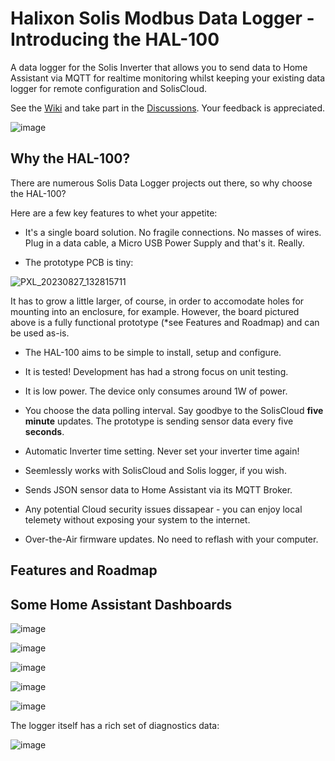 # Halixon Solis Modbus Data Logger - Introducing the HAL-100

A data logger for the Solis Inverter that allows you to send data to Home Assistant via MQTT for realtime monitoring whilst keeping your existing data logger for remote configuration and SolisCloud.

See the [Wiki](https://github.com/bretmac/halixon-solis-modbus/wiki) and take part in the [Discussions](https://github.com/bretmac/halixon-solis-modbus/discussions).  Your feedback is appreciated.

![image](https://github.com/bretmac/halixon-solis-modbus/assets/44399243/86cea2ff-dac8-430c-b084-92027842754d)

## Why the HAL-100?

There are numerous Solis Data Logger projects out there, so why choose the HAL-100?

Here are a few key features to whet your appetite:

- It's a single board solution.  No fragile connections.  No masses of wires.  Plug in a data cable, a Micro USB Power Supply and that's it.  Really.

- The prototype PCB is tiny:
  
![PXL_20230827_132815711](https://github.com/bretmac/halixon-solis-modbus/assets/44399243/e72f43f9-5c7e-43f8-82d5-1380596a6228)

It has to grow a little larger, of course, in order to accomodate holes for mounting into an enclosure, for example.  However, the board pictured above is a fully functional prototype (*see Features and Roadmap) and can be used as-is.

- The HAL-100 aims to be simple to install, setup and configure.

- It is tested!  Development has had a strong focus on unit testing.

- It is low power.   The device only consumes around 1W of power.

- You choose the data polling interval.  Say goodbye to the SolisCloud **five minute** updates.  The prototype is sending sensor data every five **seconds**.

- Automatic Inverter time setting.  Never set your inverter time again!

- Seemlessly works with SolisCloud and Solis logger, if you wish.

- Sends JSON sensor data to Home Assistant via its MQTT Broker.

- Any potential Cloud security issues dissapear - you can enjoy local telemety without exposing your system to the internet.

- Over-the-Air firmware updates.  No need to reflash with your computer.

 
## Features and Roadmap



## Some Home Assistant Dashboards

![image](https://github.com/bretmac/halixon-solis-modbus/assets/44399243/88bc1e2e-1869-4257-a952-f50e442fe143)

![image](https://github.com/bretmac/halixon-solis-modbus/assets/44399243/40d064ba-f5d9-4137-9d57-fc75ebe5cbee)

![image](https://github.com/bretmac/halixon-solis-modbus/assets/44399243/f13c9e1e-b10f-4937-84f1-ec0e4db0a6b9)

![image](https://github.com/bretmac/halixon-solis-modbus/assets/44399243/999cf053-e936-4011-abbc-5887a81cffcd)

![image](https://github.com/bretmac/halixon-solis-modbus/assets/44399243/44ea2ccc-f743-4f4e-be24-03ad1a887011)


The logger itself has a rich set of diagnostics data:

![image](https://github.com/bretmac/halixon-solis-modbus/assets/44399243/3e173829-5933-4615-9041-bc07f55b4fda)

